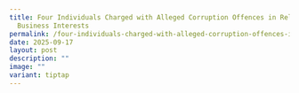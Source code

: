 ```yaml
---
title: Four Individuals Charged with Alleged Corruption Offences in Relation to
  Business Interests
permalink: /four-individuals-charged-with-alleged-corruption-offences-in-relation-to-business-interests/
date: 2025-09-17
layout: post
description: ""
image: ""
variant: tiptap
---
```

